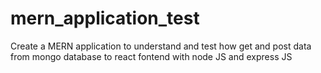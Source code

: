# mern_application_test
Create a MERN application to understand and test how get and post data from mongo database to react fontend with node JS and express JS
